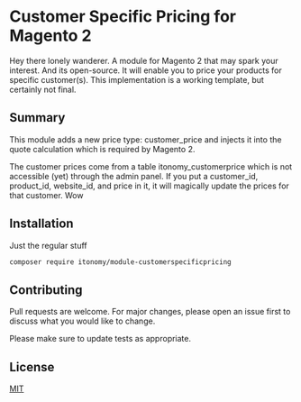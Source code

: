 # Customer Specific Pricing for Magento 2

Hey there lonely wanderer. A module for Magento 2 that may spark your interest. And its open-source. It will enable you to price your products for specific customer(s). This implementation is a working template, but certainly not final.

## Summary
This module adds a new price type: customer_price and injects it into the quote calculation which is required by Magento 2. 

The customer prices come from a table itonomy_customerprice which is not accessible (yet) through the admin panel. If you put a customer_id, product_id, website_id, and price in it, it will magically update the prices for that customer. Wow

## Installation

Just the regular stuff

```bash
composer require itonomy/module-customerspecificpricing
```

## Contributing
Pull requests are welcome. For major changes, please open an issue first to discuss what you would like to change.

Please make sure to update tests as appropriate.

## License
[MIT](https://choosealicense.com/licenses/mit/)
